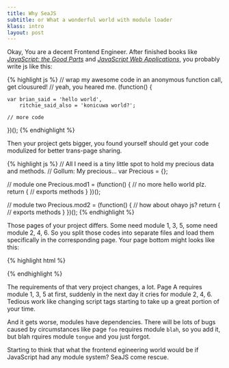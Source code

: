 ```yaml
---
title: Why SeaJS
subtitle: or What a wonderful world with module loader
klass: intro
layout: post
---
```


Okay, You are a decent Frontend Engineer.
After finished books like
[_JavaScript: the Good Parts_](http://www.amazon.com/JavaScript-Good-Parts-Douglas-Crockford/dp/0596517742/)
and [_JavaScript Web Applications_](http://www.amazon.com/JavaScript-Web-Applications-Alex-MacCaw/dp/144930351X/),
you probably write js like this:

{% highlight js %}
// wrap my awesome code in an anonymous function call, get clousured!
// yeah, you heared me.
(function() {

    var brian_said = 'hello world',
        ritchie_said_also = 'konicuwa world?';

    // more code
})();
{% endhighlight %}

Then your project gets bigger, you found yourself should get your code modulized
for better trans-page sharing.

{% highlight js %}
// All I need is a tiny little spot to hold my precious data and methods.
// Gollum: My precious...
var Precious = {};

// module one
Precious.mod1 = (function() {
    // no more hello world plz.
    return {
        // exports methods
    }
})();

// module two
Precious.mod2 = (function() {
    // how about ohayo js?
    return {
        // exports methods
    }
})();
{% endhighlight %}

Those pages of your project differs. Some need module 1, 3, 5, some need module 2, 4, 6.
So you split those codes into separate files and load them specifically in the corresponding page.
Your page bottom might looks like this:

{% highlight html %}
<!doctype html>
<html>
<head></head>
<body>
    <script>var Precious = {};</script>
    <script src="mod1.js"></script>
    <script src="mod2.js"></script>
    <script src="mod3.js"></script>
</body>
</html>
{% endhighlight %}

The requirements of that very project changes, a lot. Page A requires module 1, 3, 5 at first,
suddenly in the next day it cries for module 2, 4, 6. Tedious work like changing script tags
starting to take up a great portion of your time.

And it gets worse, modules have dependencies. There will be lots of bugs caused by circumstances like
page `foo` requires module `blah`, so you add it, but blah rquires module `tongue` and you just forgot.

Starting to think that what the frontend egineering world would be if JavaScript had any module system?
SeaJS come rescue.
